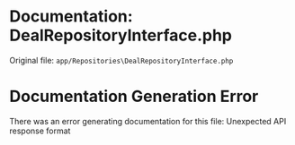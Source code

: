 # Documentation: DealRepositoryInterface.php

Original file: `app/Repositories\DealRepositoryInterface.php`

# Documentation Generation Error

There was an error generating documentation for this file: Unexpected API response format
